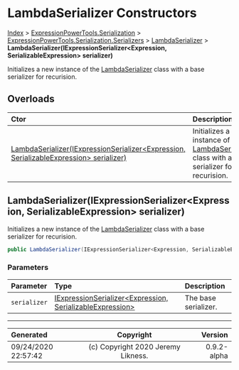 ﻿# LambdaSerializer Constructors

[Index](../index.md) > [ExpressionPowerTools.Serialization](ExpressionPowerTools.Serialization.a.md) > [ExpressionPowerTools.Serialization.Serializers](ExpressionPowerTools.Serialization.Serializers.n.md) > [LambdaSerializer](ExpressionPowerTools.Serialization.Serializers.LambdaSerializer.cs.md) > **LambdaSerializer(IExpressionSerializer&lt;Expression, SerializableExpression> serializer)**

Initializes a new instance of the [LambdaSerializer](ExpressionPowerTools.Serialization.Serializers.LambdaSerializer.cs.md) class with a
            base serializer for recurision.

## Overloads

| Ctor | Description |
| :-- | :-- |
| [LambdaSerializer(IExpressionSerializer&lt;Expression, SerializableExpression> serializer)](#lambdaserializeriexpressionserializerexpression-serializableexpression-serializer) | Initializes a new instance of the [LambdaSerializer](ExpressionPowerTools.Serialization.Serializers.LambdaSerializer.cs.md) class with a            base serializer for recurision. |

## LambdaSerializer(IExpressionSerializer&lt;Expression, SerializableExpression> serializer)

Initializes a new instance of the [LambdaSerializer](ExpressionPowerTools.Serialization.Serializers.LambdaSerializer.cs.md) class with a
            base serializer for recurision.

```csharp
public LambdaSerializer(IExpressionSerializer<Expression, SerializableExpression> serializer)
```

### Parameters

| Parameter | Type | Description |
| :-- | :-- | :-- |
| `serializer` | [IExpressionSerializer&lt;Expression, SerializableExpression>](ExpressionPowerTools.Serialization.Signatures.IExpressionSerializer`2.i.md) | The base serializer. |



---

| Generated | Copyright | Version |
| :-- | :-: | --: |
| 09/24/2020 22:57:42 | (c) Copyright 2020 Jeremy Likness. | 0.9.2-alpha |
